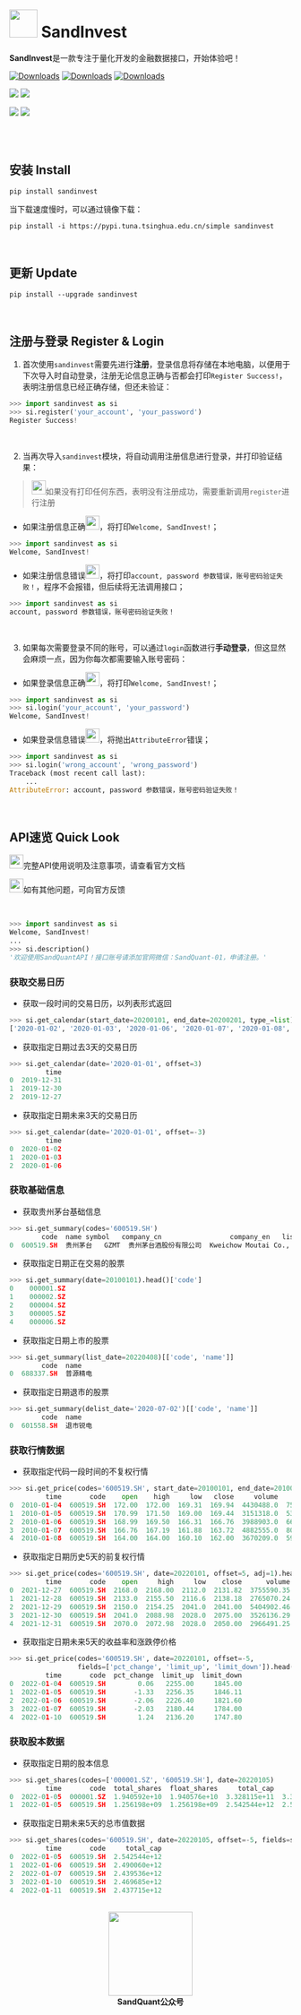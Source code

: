# <img src="http://www.sandquant.com/icon/sandquant_icon_pure.png" width="50px" height="50px" /> SandInvest

**SandInvest**是一款专注于量化开发的金融数据接口，开始体验吧！

[![Downloads](https://pepy.tech/badge/sandinvest)](https://pepy.tech/project/sandinvest) [![Downloads](https://pepy.tech/badge/sandinvest/month)](https://pepy.tech/project/sandinvest) [![Downloads](https://pepy.tech/badge/sandinvest/week)](https://pepy.tech/project/sandinvest)

![](https://img.shields.io/static/v1?label=python&labelColor=e7c16a&message=3.7&color=0b3558) ![](https://img.shields.io/static/v1?label=SandInvest&labelColor=e7c16a&message=Beta-0.2&color=0b3558)

![](https://img.shields.io/static/v1?label=pandas&labelColor=e7c16a&message=>1.2.4&color=109E97) ![](https://img.shields.io/static/v1?label=requests&labelColor=e7c16a&message=≥2.27.1&color=109E97)

<br><br>

## 安装 Install

```
pip install sandinvest
```

当下载速度慢时，可以通过镜像下载：

```
pip install -i https://pypi.tuna.tsinghua.edu.cn/simple sandinvest
```

<br>

## 更新 Update

```
pip install --upgrade sandinvest
```

<br>

## 注册与登录 Register & Login

1.   首次使用`sandinvest`需要先进行**注册**，登录信息将存储在本地电脑，以便用于下次导入时自动登录，注册无论信息正确与否都会打印`Register Success!`，表明注册信息已经正确存储，但还未验证：

```python
>>> import sandinvest as si 
>>> si.register('your_account', 'your_password') 
Register Success!
```

<br>

2.   当再次导入`sandinvest`模块，将自动调用注册信息进行登录，并打印验证结果：

>   <img src="http://www.sandquant.com/icon/warning.png" width="25px" height="25px" />如果没有打印任何东西，表明没有注册成功，需要重新调用`register`进行注册

-   如果注册信息正确<img src="http://www.sandquant.com/icon/check.png" width="25px" height="25px" />，将打印`Welcome, SandInvest!`；

```python
>>> import sandinvest as si
Welcome, SandInvest!
```

-   如果注册信息错误<img src="http://www.sandquant.com/icon/singleWrong.png" width="25px" height="25px" />，将打印`account, password 参数错误，账号密码验证失败！`，程序不会报错，但后续将无法调用接口；

```python
>>> import sandinvest as si
account, password 参数错误，账号密码验证失败！
```

<br>

3.   如果每次需要登录不同的账号，可以通过`login`函数进行**手动登录**，但这显然会麻烦一点，因为你每次都需要输入账号密码：

-   如果登录信息正确<img src="http://www.sandquant.com/icon/check.png" width="25px" height="25px" />，将打印`Welcome, SandInvest!`；

```python
>>> import sandinvest as si
>>> si.login('your_account', 'your_password') 
Welcome, SandInvest!
```

-   如果登录信息错误<img src="http://www.sandquant.com/icon/singleWrong.png" width="25px" height="25px" />，将抛出`AttributeError`错误；

```python
>>> import sandinvest as si
>>> si.login('wrong_account', 'wrong_password') 
Traceback (most recent call last):
	...
AttributeError: account, password 参数错误，账号密码验证失败！
```

<br>

## API速览 Quick Look

<img src="http://www.sandquant.com/icon/doc.png" width="25px" height="25px" />完整API使用说明及注意事项，请查看官方文档

<img src="http://www.sandquant.com/icon/fix.png" width="25px" height="25px" />如有其他问题，可向官方反馈

<br>

```python
>>> import sandinvest as si
Welcome, SandInvest!
...
>>> si.description()
'欢迎使用SandQuantAPI！接口账号请添加官网微信：SandQuant-01，申请注册。'
```

### 获取交易日历

-   获取一段时间的交易日历，以列表形式返回

```python
>>> si.get_calendar(start_date=20200101, end_date=20200201, type_=list) 
['2020-01-02', '2020-01-03', '2020-01-06', '2020-01-07', '2020-01-08', '2020-01-09', '2020-01-10', '2020-01-13', '2020-01-14', '2020-01-15', '2020-01-16', '2020-01-17', '2020-01-20', '2020-01-21', '2020-01-22', '2020-01-23']
```

-   获取指定日期过去3天的交易日历

```python
>>> si.get_calendar(date='2020-01-01', offset=3) 
         time
0  2019-12-31
1  2019-12-30
2  2019-12-27
```

-   获取指定日期未来3天的交易日历

```python
>>> si.get_calendar(date='2020-01-01', offset=-3) 
         time
0  2020-01-02
1  2020-01-03
2  2020-01-06
```

### 获取基础信息

-   获取贵州茅台基础信息

```python
>>> si.get_summary(codes='600519.SH') 
        code  name symbol   company_cn                 company_en   list_date delist_date market board
0  600519.SH  贵州茅台   GZMT  贵州茅台酒股份有限公司  Kweichow Moutai Co., Ltd.  2001-08-27  9999-12-31    SSE  上证主板
```

-   获取指定日期正在交易的股票

```python
>>> si.get_summary(date=20100101).head()['code'] 
0    000001.SZ
1    000002.SZ
2    000004.SZ
3    000005.SZ
4    000006.SZ
```

-   获取指定日期上市的股票

```python
>>> si.get_summary(list_date=20220408)[['code', 'name']] 
        code  name
0  688337.SH  普源精电
```

-   获取指定日期退市的股票

```python
>>> si.get_summary(delist_date='2020-07-02')[['code', 'name']]
        code  name
0  601558.SH  退市锐电
```

###  获取行情数据

-   获取指定代码一段时间的不复权行情

```python
>>> si.get_price(codes='600519.SH', start_date=20100101, end_date=20100131, adj=0).head()   
         time       code    open    high     low   close     volume       amount
0  2010-01-04  600519.SH  172.00  172.00  169.31  169.94  4430488.0  753405632.0
1  2010-01-05  600519.SH  170.99  171.50  169.00  169.44  3151318.0  535720416.0
2  2010-01-06  600519.SH  168.99  169.50  166.31  166.76  3988903.0  666073283.0
3  2010-01-07  600519.SH  166.76  167.19  161.88  163.72  4882555.0  801445248.0
4  2010-01-08  600519.SH  164.00  164.00  160.10  162.00  3670209.0  593162176.0
```

-   获取指定日期历史5天的前复权行情

```python
>>> si.get_price(codes='600519.SH', date=20220101, offset=5, adj=1).head()                
         time       code    open     high     low    close      volume        amount
0  2021-12-27  600519.SH  2168.0  2168.00  2112.0  2131.82  3755590.35  8.020678e+09
1  2021-12-28  600519.SH  2133.0  2155.50  2116.6  2138.18  2765070.24  5.901941e+09
2  2021-12-29  600519.SH  2150.0  2154.25  2041.0  2041.00  5404902.46  1.119563e+10
3  2021-12-30  600519.SH  2041.0  2088.98  2028.0  2075.00  3526136.29  7.272867e+09
4  2021-12-31  600519.SH  2070.0  2072.98  2028.0  2050.00  2966491.25  6.061415e+09
```

-   获取指定日期未来5天的收益率和涨跌停价格

```python
>>> si.get_price(codes='600519.SH', date=20220101, offset=-5, 
                 fields=['pct_change', 'limit_up', 'limit_down']).head() 
         time       code  pct_change  limit_up  limit_down
0  2022-01-04  600519.SH        0.06   2255.00     1845.00
1  2022-01-05  600519.SH       -1.33   2256.35     1846.11
2  2022-01-06  600519.SH       -2.06   2226.40     1821.60
3  2022-01-07  600519.SH       -2.03   2180.44     1784.00
4  2022-01-10  600519.SH        1.24   2136.20     1747.80
```

### 获取股本数据

-   获取指定日期的股本信息

```python
>>> si.get_shares(codes=['000001.SZ', '600519.SH'], date=20220105) 
         time       code  total_shares  float_shares     total_cap     float_cap  turnover
0  2022-01-05  000001.SZ  1.940592e+10  1.940576e+10  3.328115e+11  3.328087e+11      1.00
1  2022-01-05  600519.SH  1.256198e+09  1.256198e+09  2.542544e+12  2.542544e+12      0.23
```

-   获取指定日期未来5天的总市值数据

```python
>>> si.get_shares(codes='600519.SH', date=20220105, offset=-5, fields=si.shares.total_cap_) 
         time       code     total_cap
0  2022-01-05  600519.SH  2.542544e+12
1  2022-01-06  600519.SH  2.490060e+12
2  2022-01-07  600519.SH  2.439536e+12
3  2022-01-10  600519.SH  2.469685e+12
4  2022-01-11  600519.SH  2.437715e+12
```

<br>

<div align='center'>
	<img src="http://www.sandquant.com/icon/qrcode_500px.png" width="150px" height="150px" />
</div>
<div align='center'>
    <strong>SandQuant公众号</strong>
</div>



